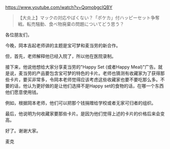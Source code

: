 https://www.youtube.com/watch?v=QqmobgcIQBY

> 【大炎上】マックの対応やばくない？「ポケカ」付ハッピーセット争奪戦。転売騒動、食べ物廃棄の問題についてどう思う？

各位朋友们，

今晚，岡本吉起老师讲的主题是宝可梦和麦当劳的新合作。

但，首先，老师解释他已经入院了，所以他在医院录制。

接下来，他说他想给大家分享麦当劳的"Happy Set (或者Happy Meal)"广告。就是说，麦当劳的产品要包含宝可梦的特色的卡片。老师也猜测有收藏家为了获得那些卡片，要买非常多，令岡本老师觉得应该考虑这些收藏家也要不要吃那么多。不要的话，他认为更好做的是让他们选择不是Happy set的食物的话，在哪一个东西他们愿意使用钱。

例如，根据岡本老师，他们可以把那个钱捐赠给学校或者无家可归者的组织。

最后，他说明为何收藏家要那些卡片。是因为他们觉得上述的卡片的价格后来会变高。

好了。谢谢大家。

麦克
